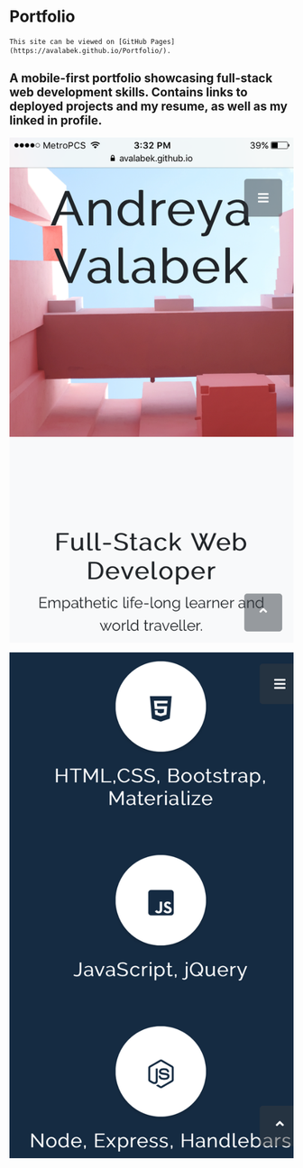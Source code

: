 # Portfolio
```
This site can be viewed on [GitHub Pages](https://avalabek.github.io/Portfolio/).
```
## A mobile-first portfolio showcasing full-stack web development skills. Contains links to deployed projects and my resume, as well as my linked in profile.
![Portfolio](img/port1.PNG "Portfolio")



![Portfolio](img/port2.PNG "Technical Skills")

 













